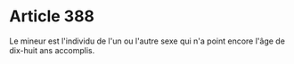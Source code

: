 # Article 388

Le mineur est l'individu de l'un ou l'autre sexe qui n'a point encore l'âge de dix-huit ans accomplis.